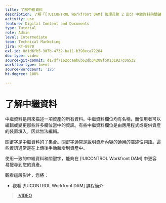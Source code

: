 ```yaml
---
title: 了解中繼資料
description: 了解「[!UICONTROL Workfront DAM] 管理員第 2 部分 中繼資料與關鍵字」課程所涵蓋的內容。
activity: use
feature: Digital Content and Documents
type: Tutorial
role: Admin
level: Intermediate
team: Technical Marketing
jira: KT-8970
exl-id: 0d1d6fb5-907b-4732-ba11-b398eca72284
doc-type: video
source-git-commit: d17df7162ccaab6b62db34209f50131927c0a532
workflow-type: tm+mt
source-wordcount: '125'
ht-degree: 100%

---
```


# 了解中繼資料

中繼資料是用來描述一項資產的所有資料。中繼資料欄位均有名稱，而使用者可以編輯或變更那些許多欄位當中的資訊。有些中繼資料欄位是由應用程式或提供資產的裝置填入，因此無法編輯。

關鍵字是中繼資料的子集合。關鍵字通常是說明資產內容的通用的描述性詞語。這些資訊通常是在上傳後手動新增到資產中。

使用一致的中繼資料和關鍵字，能夠在 [!UICONTROL Workfront DAM] 中更容易搜尋到您的資產。

觀看這段影片，您將：

* 觀看 [!UICONTROL Workfront DAM] 課程簡介

>[!VIDEO](https://video.tv.adobe.com/v/335233/?quality=12&learn=on&enablevpops)
